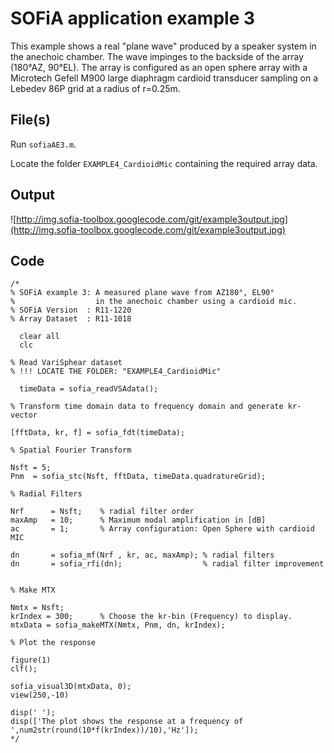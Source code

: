 # SOFiA application example 3 #


This example shows a real "plane wave" produced by a speaker system in the anechoic chamber. The wave impinges to the backside of the array (180°AZ, 90°EL). The array is configured as an open sphere array with a Microtech Gefell M900 large diaphragm cardioid transducer sampling on a Lebedev 86P grid at a radius of r=0.25m.


## File(s) ##

Run `sofiaAE3.m`.

Locate the folder `EXAMPLE4_CardioidMic` containing the required array data.

## Output ##
![http://img.sofia-toolbox.googlecode.com/git/example3output.jpg](http://img.sofia-toolbox.googlecode.com/git/example3output.jpg)



## Code ##
```
/*
% SOFiA example 3: A measured plane wave from AZ180°, EL90° 
%                  in the anechoic chamber using a cardioid mic.
% SOFiA Version  : R11-1220
% Array Dataset  : R11-1018

  clear all
  clc
  
% Read VariSphear dataset
% !!! LOCATE THE FOLDER: "EXAMPLE4_CardioidMic" 

  timeData = sofia_readVSAdata(); 

% Transform time domain data to frequency domain and generate kr-vector   

[fftData, kr, f] = sofia_fdt(timeData);
    
% Spatial Fourier Transform

Nsft = 5;
Pnm  = sofia_stc(Nsft, fftData, timeData.quadratureGrid);

% Radial Filters 

Nrf      = Nsft;    % radial filter order              
maxAmp   = 10;      % Maximum modal amplification in [dB]
ac       = 1;       % Array configuration: Open Sphere with cardioid MIC 

dn       = sofia_mf(Nrf , kr, ac, maxAmp); % radial filters 
dn       = sofia_rfi(dn);                  % radial filter improvement


% Make MTX  

Nmtx = Nsft;
krIndex = 300;      % Choose the kr-bin (Frequency) to display. 
mtxData = sofia_makeMTX(Nmtx, Pnm, dn, krIndex);
      
% Plot the response

figure(1)
clf();

sofia_visual3D(mtxData, 0);
view(250,-10)          

disp(' ');
disp(['The plot shows the response at a frequency of ',num2str(round(10*f(krIndex))/10),'Hz']);
*/
```